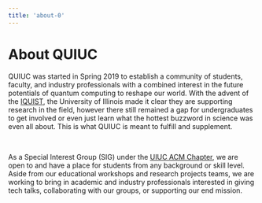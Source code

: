 ```yaml
---
title: 'about-0'
---
```


# About QUIUC

QUIUC was started in Spring 2019 to establish a community of students, faculty, and
industry professionals with a combined interest in the future potentials of quantum
computing to reshape our world. With the advent of the [IQUIST](https://iquist.illinois.edu),
the University of Illinois made it clear they are supporting research in the field,
however there still remained a gap for undergraduates to get involved or even just learn
what the hottest buzzword in science was even all about. This is what QUIUC is meant
to fulfill and supplement.

&nbsp;

As a Special Interest Group (SIG) under the [UIUC ACM Chapter](https://acm.illinois.edu), we are open to and have a place for students from any background or skill level. Aside from our educational workshops and research
projects teams, we are working to bring in academic and industry professionals
interested in giving tech talks, collaborating with our groups, or supporting our
end mission.

&nbsp;
